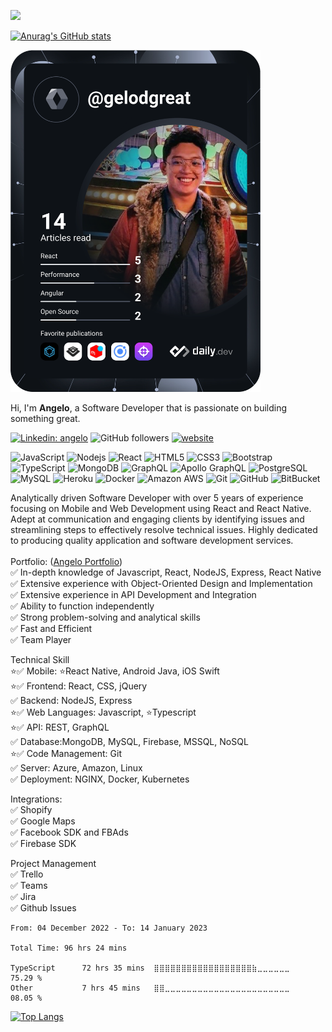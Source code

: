 ![](https://komarev.com/ghpvc/?username=gelodgreat)


[![Anurag's GitHub stats](https://github-readme-stats.vercel.app/api?username=gelodgreat&count_private=true&show_icons=true&theme=darcula)](https://github.com/anuraghazra/github-readme-stats)

<a href="https://app.daily.dev/gelodgreat"><img src="https://github.com/gelodgreat/gelodgreat/blob/master/devcard.svg" width="400" alt="Angelo's Dev Card"/></a>

Hi, I'm **Angelo**, a Software Developer that is passionate on building something great. 

[![Linkedin: angelo](https://img.shields.io/badge/-angelo-blue?style=flat-square&logo=Linkedin&logoColor=white&link=https://www.linkedin.com/in/christianangelo/)](https://www.linkedin.com/in/christianangelo/)
![GitHub followers](https://img.shields.io/github/followers/gelodgreat?label=Follow&style=social)
[![website](https://img.shields.io/badge/Website-46a2f1.svg?&style=flat-square&logo=Google-Chrome&logoColor=white&link=https://bit.ly/angeloumali-developer)](https://bit.ly/angeloumali-developer)

![JavaScript](https://img.shields.io/badge/-JavaScript-black?style=flat-square&logo=javascript)
![Nodejs](https://img.shields.io/badge/-Nodejs-black?style=flat-square&logo=Node.js)
![React](https://img.shields.io/badge/-React-black?style=flat-square&logo=react)
![HTML5](https://img.shields.io/badge/-HTML5-E34F26?style=flat-square&logo=html5&logoColor=white)
![CSS3](https://img.shields.io/badge/-CSS3-1572B6?style=flat-square&logo=css3)
![Bootstrap](https://img.shields.io/badge/-Bootstrap-563D7C?style=flat-square&logo=bootstrap)
![TypeScript](https://img.shields.io/badge/-TypeScript-007ACC?style=flat-square&logo=typescript)
![MongoDB](https://img.shields.io/badge/-MongoDB-black?style=flat-square&logo=mongodb)
![GraphQL](https://img.shields.io/badge/-GraphQL-E10098?style=flat-square&logo=graphql)
![Apollo GraphQL](https://img.shields.io/badge/-Apollo%20GraphQL-311C87?style=flat-square&logo=apollo-graphql)
![PostgreSQL](https://img.shields.io/badge/-PostgreSQL-336791?style=flat-square&logo=postgresql)
![MySQL](https://img.shields.io/badge/-MySQL-black?style=flat-square&logo=mysql)
![Heroku](https://img.shields.io/badge/-Heroku-430098?style=flat-square&logo=heroku)
![Docker](https://img.shields.io/badge/-Docker-black?style=flat-square&logo=docker)
![Amazon AWS](https://img.shields.io/badge/Amazon%20AWS-232F3E?style=flat-square&logo=amazon-aws)
![Git](https://img.shields.io/badge/-Git-black?style=flat-square&logo=git)
![GitHub](https://img.shields.io/badge/-GitHub-181717?style=flat-square&logo=github)
![BitBucket](https://img.shields.io/badge/-BitBucket-darkblue?style=flat-square&logo=bitbucket)

Analytically driven Software Developer with over 5 years of experience focusing on Mobile and Web Development using React and React Native. Adept at communication and engaging clients by identifying issues and streamlining steps to effectively resolve technical issues. Highly dedicated to producing quality application and software development services.
\
\
Portfolio: ([Angelo Portfolio](https://angelodev.web.app/))\
✅ In-depth knowledge of Javascript, React, NodeJS, Express, React Native\
✅ Extensive experience with Object-Oriented Design and Implementation\
✅ Extensive experience in API Development and Integration\
✅ Ability to function independently\
✅ Strong problem-solving and analytical skills\
✅ Fast and Efficient\
✅ Team Player


Technical Skill\
⭐✅ Mobile: ⭐React Native, Android Java, iOS Swift\
⭐✅ Frontend: React, CSS, jQuery\
✅ Backend: NodeJS, Express\
⭐✅ Web Languages: Javascript, ⭐Typescript\
⭐✅ API: REST, GraphQL\
✅ Database:MongoDB, MySQL, Firebase, MSSQL, NoSQL\
⭐✅ Code Management: Git\
✅ Server: Azure, Amazon, Linux\
✅ Deployment: NGINX, Docker, Kubernetes


Integrations:\
✅ Shopify\
✅ Google Maps\
✅ Facebook SDK and FBAds\
✅ Firebase SDK


Project Management\
✅ Trello\
✅ Teams\
✅ Jira\
✅ Github Issues

<!--START_SECTION:waka-->

```text
From: 04 December 2022 - To: 14 January 2023

Total Time: 96 hrs 24 mins

TypeScript      72 hrs 35 mins  ⣿⣿⣿⣿⣿⣿⣿⣿⣿⣿⣿⣿⣿⣿⣿⣿⣿⣿⣷⣀⣀⣀⣀⣀⣀   75.29 %
Other           7 hrs 45 mins   ⣿⣿⣀⣀⣀⣀⣀⣀⣀⣀⣀⣀⣀⣀⣀⣀⣀⣀⣀⣀⣀⣀⣀⣀⣀   08.05 %
```

<!--END_SECTION:waka-->

[![Top Langs](https://github-readme-stats.vercel.app/api/top-langs/?username=gelodgreat&layout=compact&count_private=true&show_icons=true&theme=darcula)](https://github.com/anuraghazra/github-readme-stats)


